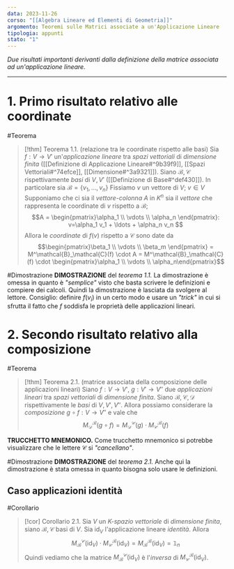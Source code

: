 ```yaml
---
data: 2023-11-26
corso: "[[Algebra Lineare ed Elementi di Geometria]]"
argomento: Teoremi sulle Matrici associate a un'Applicazione Lineare
tipologia: appunti
stato: "1"
---
```

*Due risultati importanti derivanti dalla definizione della matrice associata ad un'applicazione lineare.*
- - -
# 1. Primo risultato relativo alle coordinate
#Teorema 
> [!thm] Teorema 1.1. (relazione tra le coordinate rispetto alle basi)
> Sia $f: V \longrightarrow V'$ un'*applicazione lineare* tra *spazi vettoriali* di *dimensione finita* ([[Definizione di Applicazione Lineare#^9b39f9]], [[Spazi Vettoriali#^74efce]], [[Dimensione#^3a9321]]).
> Siano $\mathcal{B}, \mathcal{C}$ rispettivamente *basi* di $V, V'$ ([[Definizione di Base#^def430]]). In particolare sia $\mathcal{B} = \{v_1, \ldots, v_n\}$
> Fissiamo $v$ un vettore di $V$; $v \in V$
> Supponiamo che ci sia il *vettore-colonna* $A$ in $K^n$ sia il *vettore* che rappresenta le coordinate di $v$ rispetto a $\mathcal{B}$;
> $$A = \begin{pmatrix}\alpha_1 \\ \vdots \\ \alpha_n \end{pmatrix}: v=\alpha_1 v_1 + \ldots + \alpha_n v_n $$ 
> Allora le *coordinate* di $f(v)$ rispetto a $\mathcal{C}$ sono date da
> $$\begin{pmatrix}\beta_1 \\ \vdots \\ \beta_m \end{pmatrix} = M^\mathcal{B}_\mathcal{C}(f) \cdot A = M^\mathcal{B}_\mathcal{C}(f) \cdot \begin{pmatrix}\alpha_1 \\ \vdots \\ \alpha_n\end{pmatrix}$$

#Dimostrazione 
**DIMOSTRAZIONE** del *teorema 1.1.*
La dimostrazione è omessa in quanto è *"semplice"* visto che basta scrivere le definizioni e compiere dei calcoli. Quindi la dimostrazione è lasciata da svolgere al lettore.
Consiglio: definire $f(v_i)$ in un certo modo e usare un *"trick"* in cui si sfrutta il fatto che $f$ soddisfa le proprietà delle applicazioni lineari.
# 2. Secondo risultato relativo alla composizione
#Teorema 
> [!thm] Teorema 2.1. (matrice associata della composizione delle applicazioni lineari)
> Siano $f: V \longrightarrow V'$, $g: V' \longrightarrow V''$ due *applicazioni lineari* tra *spazi vettoriali* di *dimensione finita*.
> Siano $\mathcal{B}, \mathcal{C}, \mathcal{D}$ rispettivamente le *basi* di $V, V', V''$.
> Allora possiamo considerare la *composizione* $g \circ f: V \longrightarrow V''$ e vale che
> $$M^\mathcal{B}_\mathcal{D}(g \circ f) = M^\mathcal{C}_\mathcal{D}(g) \cdot M^\mathcal{B}_{\mathcal{C}}(f) $$

**TRUCCHETTO MNEMONICO.** Come trucchetto mnemonico si potrebbe visualizzare che le lettere $\mathcal{C}$ si *"cancellano"*.

#Dimostrazione 
**DIMOSTRAZIONE** del *teorema 2.1.*
Anche qui la dimostrazione è stata omessa in quanto bisogna solo usare le definizioni.
## Caso applicazioni identità
#Corollario 
> [!cor] Corollario 2.1.
> Sia $V$ un *K-spazio vettoriale* di *dimensione finita*, siano $\mathcal{B}, \mathcal{C}$ basi di $V$. Sia $\operatorname{id}_V$ l'applicazione lineare *identità*.
> Allora
> $$M^\mathcal{C}_\mathcal{B}(\operatorname{id}_V) \cdot M^\mathcal{B}_\mathcal{C}(\operatorname{id}_V) = M^\mathcal{B}_\mathcal{B}(\operatorname{id}_V) = \mathbb{1}_n $$
> Quindi vediamo che la matrice $M^{\mathcal C}_{\mathcal B}(\operatorname{id}_V)$ è l'*inversa* di $M^{\mathcal B}_{\mathcal C}(\operatorname{id}_V)$.
